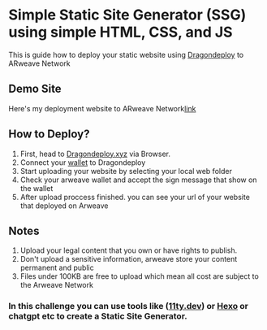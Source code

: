 # Simple Static Site Generator (SSG) using simple HTML, CSS, and JS

This is guide how to deploy your static website using [Dragondeploy](https://dragondeploy.xyz/) to ARweave Network

## Demo Site

Here's my deployment website to ARweave Network[link](https://arweave.net/oaayQx0KIgMkiW5sZWE8jVwoKV5emy-Pqox5GKik_JY/)

## How to Deploy?

1. First, head to [Dragondeploy.xyz](https://dragondeploy.xyz) via Browser.
2. Connect your [wallet](https://arweave.app) to Dragondeploy
3. Start uploading your website by selecting your local web folder
4. Check your arweave wallet and accept the sign message that show on the wallet
5. After upload proccess finished. you can see your url of your website that deployed on Arweave

## Notes

1. Upload your legal content that you own or have rights to publish.
2. Don't upload a sensitive information, arweave store your content permanent and public
3. Files under 100KB are free to upload which mean all cost are subject to the Arweave Network

### In this challenge you can use tools like ([11ty.dev](https://www.11ty.dev/)) or [Hexo](https://hexo.io/) or chatgpt etc to create a Static Site Generator.
